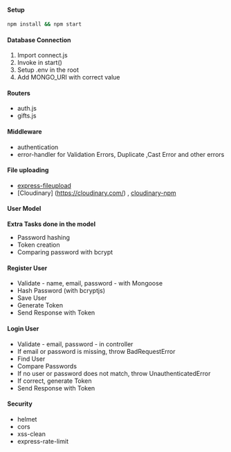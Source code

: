 #### Setup

```bash
npm install && npm start
```

#### Database Connection

1. Import connect.js
2. Invoke in start()
3. Setup .env in the root
4. Add MONGO_URI with correct value

#### Routers

- auth.js
- gifts.js

#### Middleware

- authentication
- error-handler for Validation Errors, Duplicate ,Cast Error and other errors

#### File uploading
- [express-fileupload](https://www.npmjs.com/package/express-fileupload)
- [Cloudinary] (https://cloudinary.com/) , [cloudinary-npm](https://www.npmjs.com/package/cloudinary)

#### User Model
**Extra Tasks done in the model**
- Password hashing
- Token creation
- Comparing password with bcrypt


#### Register User

- Validate - name, email, password - with Mongoose
- Hash Password (with bcryptjs)
- Save User
- Generate Token
- Send Response with Token

#### Login User

- Validate - email, password - in controller
- If email or password is missing, throw BadRequestError
- Find User
- Compare Passwords
- If no user or password does not match, throw UnauthenticatedError
- If correct, generate Token
- Send Response with Token

#### Security

- helmet
- cors
- xss-clean
- express-rate-limit


